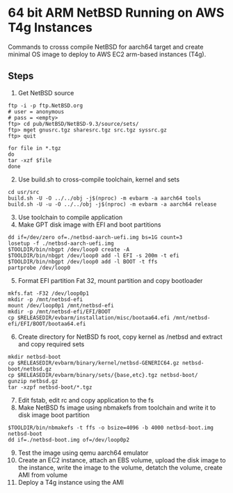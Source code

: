 # 64 bit ARM NetBSD Running on AWS T4g Instances
Commands to crosss compile NetBSD for aarch64 target and create minimal OS image to deploy to AWS EC2 arm-based instances (T4g).

## Steps
1. Get NetBSD source
```
ftp -i -p ftp.NetBSD.org
# user = anonymous
# pass = <empty>
ftp> cd pub/NetBSD/NetBSD-9.3/source/sets/
ftp> mget gnusrc.tgz sharesrc.tgz src.tgz syssrc.gz
ftp> quit

for file in *.tgz
do
tar -xzf $file
done
```
2. Use build.sh to cross-compile toolchain, kernel and sets
```
cd usr/src
build.sh -U -O ../../obj -j$(nproc) -m evbarm -a aarch64 tools
build.sh -U -u -O ../../obj -j$(nproc) -m evbarm -a aarch64 release
```
3. Use toolchain to compile application
4. Make GPT disk image with EFI and boot partitions
```
dd if=/dev/zero of=./netbsd-aarch-uefi.img bs=1G count=3
losetup -f ./netbsd-aarch-uefi.img
$TOOLDIR/bin/nbgpt /dev/loop0 create -A
$TOOLDIR/bin/nbgpt /dev/loop0 add -l EFI -s 200m -t efi
$TOOLDIR/bin/nbgpt /dev/loop0 add -l BOOT -t ffs
partprobe /dev/loop0
```
5. Format EFI partition Fat 32, mount partition and copy bootloader
```
mkfs.fat -F32 /dev/loop0p1
mkdir -p /mnt/netbsd-efi
mount /dev/loop0p1 /mnt/netbsd-efi
mkdir -p /mnt/netbsd-efi/EFI/BOOT
cp $RELEASEDIR/evbarm/installation/misc/bootaa64.efi /mnt/netbsd-efi/EFI/BOOT/bootaa64.efi
```
6. Create directory for NetBSD fs root, copy kernel as /netbsd and extract and copy required sets
```
mkdir netbsd-boot
cp $RELEASEDIR/evbarm/binary/kernel/netbsd-GENERIC64.gz netbsd-boot/netbsd.gz
cp $RELEASEDIR/evbarm/binary/sets/{base,etc}.tgz netbsd-boot/
gunzip netbsd.gz
tar -xzpf netbsd-boot/*.tgz
```
7. Edit fstab, edit rc and copy application to the fs
8. Make NetBSD fs image using nbmakefs from toolchain and write it to disk image boot partition
```
$TOOLDIR/bin/nbmakefs -t ffs -o bsize=4096 -b 4000 netbsd-boot.img netbsd-boot
dd if=./netbsd-boot.img of=/dev/loop0p2
```
9. Test the image using qemu aarch64 emulator
10. Create an EC2 instance, attach an EBS volume, upload the disk image to the instance, write the image to the volume, detatch the volume, create AMI from volume
11. Deploy a T4g instance using the AMI